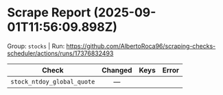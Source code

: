 # Scrape Report (2025-09-01T11:56:09.898Z)

Group: `stocks`  |  Run: https://github.com/AlbertoRoca96/scraping-checks-scheduler/actions/runs/17376832493

| Check | Changed | Keys | Error |
|---|:---:|:--|:--|
| `stock_ntdoy_global_quote` | — |  |  |
